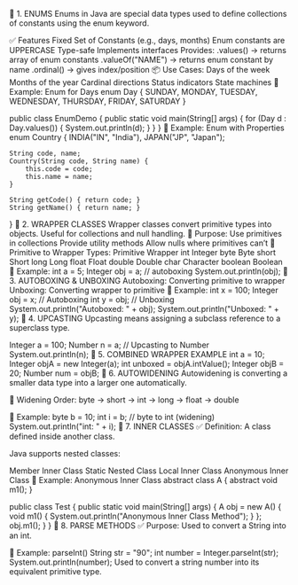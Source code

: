 🔷 1. ENUMS
Enums in Java are special data types used to define collections of constants using the enum keyword.

✅ Features
Fixed Set of Constants (e.g., days, months)
Enum constants are UPPERCASE
Type-safe
Implements interfaces
Provides:
.values() → returns array of enum constants
.valueOf("NAME") → returns enum constant by name
.ordinal() → gives index/position
📦 Use Cases:
Days of the week
Months of the year
Cardinal directions
Status indicators
State machines
📌 Example: Enum for Days
enum Day {
    SUNDAY, MONDAY, TUESDAY, WEDNESDAY, THURSDAY, FRIDAY, SATURDAY
}

public class EnumDemo {
    public static void main(String[] args) {
        for (Day d : Day.values()) {
            System.out.println(d);
        }
    }
}
📌 Example: Enum with Properties
enum Country {
    INDIA("IN", "India"),
    JAPAN("JP", "Japan");

    String code, name;
    Country(String code, String name) {
        this.code = code;
        this.name = name;
    }

    String getCode() { return code; }
    String getName() { return name; }
}
🔷 2. WRAPPER CLASSES
Wrapper classes convert primitive types into objects. Useful for collections and null handling.
📌 Purpose:
Use primitives in collections
Provide utility methods
Allow nulls where primitives can’t
🔁 Primitive to Wrapper Types:
Primitive	Wrapper
int	Integer
byte	Byte
short	Short
long	Long
float	Float
double	Double
char	Character
boolean	Boolean
📌 Example:
int a = 5;
Integer obj = a; // autoboxing
System.out.println(obj);
🔷 3. AUTOBOXING & UNBOXING
Autoboxing: Converting primitive to wrapper
Unboxing: Converting wrapper to primitive
📌 Example:
int x = 100;
Integer obj = x; // Autoboxing
int y = obj;     // Unboxing
System.out.println("Autoboxed: " + obj);
System.out.println("Unboxed: " + y);
🔷 4. UPCASTING
Upcasting means assigning a subclass reference to a superclass type.

Integer a = 100;
Number n = a; // Upcasting to Number
System.out.println(n);
🔷 5. COMBINED WRAPPER EXAMPLE
int a = 10;
Integer objA = new Integer(a);
int unboxed = objA.intValue();
Integer objB = 20;
Number num = objB;
🔷 6. AUTOWIDENING
Autowidening is converting a smaller data type into a larger one automatically.

🔄 Widening Order:
byte → short → int → long → float → double

📌 Example:
byte b = 10;
int i = b; // byte to int (widening)
System.out.println("int: " + i);
🔷 7. INNER CLASSES
✅ Definition:
A class defined inside another class.

Java supports nested classes:

Member Inner Class
Static Nested Class
Local Inner Class
Anonymous Inner Class
📌 Example: Anonymous Inner Class
abstract class A {
    abstract void m1();
}

public class Test {
    public static void main(String[] args) {
        A obj = new A() {
            void m1() {
                System.out.println("Anonymous Inner Class Method");
            }
        };
        obj.m1();
    }
}
🔷 8. PARSE METHODS
✅ Purpose:
Used to convert a String into an int.

📌 Example: parseInt()
String str = "90";
int number = Integer.parseInt(str);
System.out.println(number);
Used to convert a string number into its equivalent primitive type.